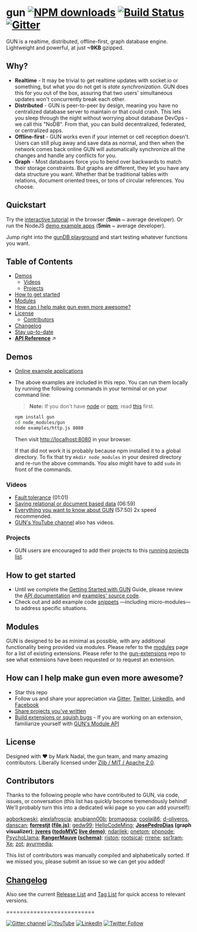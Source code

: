 # gun [![NPM downloads](https://img.shields.io/npm/dm/gun.svg?style=flat)](https://npmjs.org/package/gun) [![Build Status](https://travis-ci.org/amark/gun.svg?branch=master)](https://travis-ci.org/amark/gun) [![Gitter](https://badges.gitter.im/Join%20Chat.svg)](https://gitter.im/amark/gun?utm_source=badge&utm_medium=badge&utm_campaign=pr-badge&utm_content=badge)

GUN is a realtime, distributed, offline-first, graph database engine. Lightweight and powerful, at just **~9KB** gzipped.

## Why?

 - **Realtime** - It may be trivial to get realtime updates with socket.io or something, but what you do not get is *state synchronization*. GUN does this for you out of the box, assuring that two users' simultaneous updates won't concurrently break each other.
 - **Distributed** - GUN is peer-to-peer by design, meaning you have no centralized database server to maintain or that could crash. This lets you sleep through the night without worrying about database DevOps - we call this "NoDB". From that, you can build decentralized, federated, or centralized apps.
 - **Offline-first** - GUN works even if your internet or cell reception doesn't. Users can still plug away and save data as normal, and then when the network comes back online GUN will automatically synchronize all the changes and handle any conflicts for you.
 - **Graph** - Most databases force you to bend over backwards to match their storage constraints. But graphs are different, they let you have any data structure you want. Whether that be traditional tables with relations, document oriented trees, or tons of circular references. You choose.

## Quickstart

Try the [interactive tutorial](http://gun.js.org/think.html) in the browser (**5min** ~ average developer). Or run the NodeJS [demo example apps](#demos) (**5min** ~ average developer). 

Jump right into the [gunDB playground](http://jsbin.com/miredog/edit?html,js,console) and start testing whatever functions you want.

## Table of Contents
 - [Demos](#demos)
   - [Videos](#videos)
   - [Projects](#gun-projects)  
 - [How to get started](#how-to-get-started)
 - [Modules](#gun-modules)
 - [How can I help make gun even more awesome?](#how-can-i-help-make-gun-even-more-awesome)
 - [License](#license)
   - [Contributors](#contributors)
 - [Changelog](#changelog)
 - [Stay up-to-date](#stay-up-to-date)
 - **[API Reference](https://github.com/amark/gun/wiki/API-(v0.3.x))**  :arrow_upper_right:

## Demos

 - [Online example applications](http://gunjs.herokuapp.com/)
 - The above examples are included in this repo. You can run them locally by running the following commands in your terminal or on your command line:

   > **Note:** If you don't have [node](http://nodejs.org/) or [npm](https://www.npmjs.com/), read [this](https://github.com/amark/gun/blob/master/examples/install.sh) first.

   ```bash
   npm install gun
   cd node_modules/gun
   node examples/http.js 8080
   ```

   Then visit [http://localhost:8080](http://localhost:8080) in your browser. 

   If that did not work it is probably because npm installed it to a global directory. To fix that try `mkdir node_modules` in your desired directory and re-run the above commands. You also might have to add `sudo` in front of the commands.

### Videos
 - [Fault tolerance](https://www.youtube.com/watch?v=-i-11T5ZI9o&feature=youtu.be) (01:01)
 - [Saving relational or document based data](https://www.youtube.com/watch?v=cOO6wz1rZVY&feature=youtu.be) (06:59)
 - [Everything you want to know about GUN](https://youtu.be/qJNDplwJ8aQ) (57:50) 2x speed recommended.
 - [GUN's YouTube channel](https://www.youtube.com/channel/UCQAtpf-zi9Pp4__2nToOM8g/playlists) also has videos.

### <a name="gun-projects"></a>Projects
 - GUN users are encouraged to add their projects to this [running projects list](https://github.com/amark/gun/wiki/projects).

## How to get started
 - Until we complete the [Getting Started with GUN](https://github.com/amark/gun/wiki/getting-started-(v0.3.x)) Guide, please review the [API documentation](https://github.com/amark/gun/wiki/API-(v0.3.x)) and [examples' source code](https://github.com/amark/gun/blob/master/examples).
 - Check out and add example code [snippets](https://github.com/amark/gun/wiki/snippets-(v0.3.x)) —including micro-modules— to address specific situations.

## <a name="gun-modules"></a>Modules
GUN is designed to be as minimal as possible, with any additional functionality being provided via modules.  Please refer to the [modules](https://github.com/amark/gun/wiki/modules) page for a list of existing extensions. Please refer to the [gun-extensions](https://github.com/gundb/gun-extensions/issues) repo to see what extensions have been requested or to request an extension.

## How can I help make gun even more awesome?
 - Star this repo
 - Follow us and share your appreciation via [Gitter](https://gitter.im/amark/gun), [Twitter](https://twitter.com/databasegun), [LinkedIn](https://www.linkedin.com/company/gun-inc), and [Facebook](https://www.facebook.com/databasegun)
 - [Share projects you've written](https://github.com/amark/gun/wiki/projects)
 - [Build extensions or squish bugs](https://waffle.io/amark/gun)
         - If you are working on an extension, familiarize yourself with [GUN's Module API](https://github.com/amark/gun/wiki/Building-Modules-for-Gun)

## License

Designed with ♥ by Mark Nadal, the gun team, and many amazing contributors.  Liberally licensed under [Zlib / MIT / Apache 2.0](https://github.com/amark/gun/blob/master/LICENSE.md).

## Contributors

Thanks to the following people who have contributed to GUN, via code, issues, or conversation (this list has quickly become tremendously behind! We'll probably turn this into a dedicated wiki page so you can add yourself):

[agborkowski](https://github.com/agborkowski); [alexlafroscia](https://github.com/alexlafroscia); [anubiann00b](https://github.com/anubiann00b); [bromagosa](https://github.com/bromagosa); [coolaj86](https://github.com/coolaj86); [d-oliveros](https://github.com/d-oliveros), [danscan](https://github.com/danscan); **[forrestjt](https://github.com/forrestjt) ([file.js](https://github.com/amark/gun/blob/master/lib/file.js))**; [gedw99](https://github.com/gedw99); [HelloCodeMing](https://github.com/HelloCodeMing); **[JosePedroDias](https://github.com/josepedrodias) (graph visualizer)**; **[jveres](https://github.com/jveres) ([todoMVC](https://github.com/jveres/todomvc) [live demo](http://todos.loqali.com/))**; [ndarilek](https://github.com/ndarilek); [onetom](https://github.com/onetom); [phpnode](https://github.com/phpnode); [PsychoLlama](https://github.com/PsychoLlama); **[RangerMauve](https://github.com/RangerMauve) ([schema](https://github.com/gundb/gun-schema))**; [riston](https://github.com/riston); [rootsical](https://github.com/rootsical); [rrrene](https://github.com/rrrene); [ssr1ram](https://github.com/ssr1ram); [Xe](https://github.com/Xe); [zot](https://github.com/zot);
[ayurmedia](https://github.com/ayurmedia);

This list of contributors was manually compiled and alphabetically sorted. If we missed you, please submit an issue so we can get you added!

## [Changelog](https://github.com/amark/gun/blob/master/CHANGELOG.md#03)

Also see the current [Release List](https://github.com/amark/gun/releases) and [Tag List](https://github.com/amark/gun/tags) for quick access to relevant versions.

==========================
<a name="stay-up-to-date"></a>

<a href="https://gitter.im/amark/gun"><img alt="Gitter channel" src="https://badges.gitter.im/Join%20Chat.svg" /></a>
[![YouTube](https://img.shields.io/badge/You-Tube-red.svg)](https://www.youtube.com/channel/UCQAtpf-zi9Pp4__2nToOM8g) [![LinkedIn](https://img.shields.io/badge/Linked-In-blue.svg)](https://www.linkedin.com/company/gun-inc) [![Twitter Follow](https://img.shields.io/twitter/follow/databasegun.svg?style=social)](https://twitter.com/databasegun)
